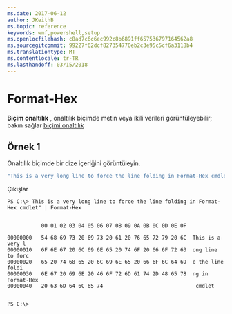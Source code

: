 ```yaml
---
ms.date: 2017-06-12
author: JKeithB
ms.topic: reference
keywords: wmf,powershell,setup
ms.openlocfilehash: c8ad7c6c6ec992c8b6891ff657536797164562a8
ms.sourcegitcommit: 99227f62dcf827354770eb2c3e95c5cf6a3118b4
ms.translationtype: MT
ms.contentlocale: tr-TR
ms.lasthandoff: 03/15/2018
---
```

# <a name="format-hex"></a>Format-Hex
**Biçim onaltılık** , onaltılık biçimde metin veya ikili verileri görüntüleyebilir; bakın sağlar [biçimi onaltılık](https://msdn.microsoft.com/powershell/reference/5.1/microsoft.powershell.utility/format-hex)

## <a name="example-1"></a>Örnek 1
Onaltılık biçimde bir dize içeriğini görüntüleyin.

```powershell
"This is a very long line to force the line folding in Format-Hex cmdlet" | Format-Hex
```

Çıkışlar
```
PS C:\> This is a very long line to force the line folding in Format-Hex cmdlet" | Format-Hex


           00 01 02 03 04 05 06 07 08 09 0A 0B 0C 0D 0E 0F

00000000   54 68 69 73 20 69 73 20 61 20 76 65 72 79 20 6C  This is a very l
00000010   6F 6E 67 20 6C 69 6E 65 20 74 6F 20 66 6F 72 63  ong line to forc
00000020   65 20 74 68 65 20 6C 69 6E 65 20 66 6F 6C 64 69  e the line foldi
00000030   6E 67 20 69 6E 20 46 6F 72 6D 61 74 2D 48 65 78  ng in Format-Hex
00000040   20 63 6D 64 6C 65 74                              cmdlet         


PS C:\>
```

